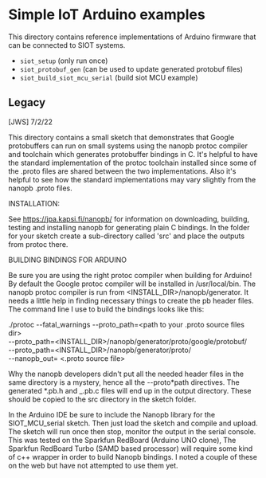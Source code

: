 # Simple IoT Arduino examples

This directory contains reference implementations of Arduino firmware
that can be connected to SIOT systems.

- `siot_setup` (only run once)
- `siot_protobuf_gen` (can be used to update generated protobuf files)
- `siot_build_siot_mcu_serial` (build siot MCU example)

## Legacy

[JWS] 7/2/22

This directory contains a small sketch that demonstrates that Google
protobuffers can run on small systems using the nanopb protoc compiler and
toolchain which generates protobuffer bindings in C. It's helpful to have the
standard implementation of the protoc toolchain installed since some of the
.proto files are shared between the two implementations. Also it's helpful to
see how the standard implementations may vary slightly from the nanopb .proto
files.

INSTALLATION:

See https://jpa.kapsi.fi/nanopb/ for information on downloading, building,
testing and installing nanopb for generating plain C bindings.
In the folder for your sketch create a sub-directory called 'src' and place
the outputs from protoc there.

BUILDING BINDINGS FOR ARDUINO

Be sure you are using the right protoc compiler when building for Arduino! By
default the Google protoc compiler will be installed in /usr/local/bin. The
nanopb protoc compiler is run from <INSTALL_DIR>/nanopb/generator. It needs a
little help in finding necessary things to create the pb header files. The
command line I use to build the bindings looks like this:

./protoc --fatal_warnings --proto_path=<path to your .proto source files dir> \
 --proto_path=<INSTALL_DIR>/nanopb/generator/proto/google/protobuf/ \
 --proto_path=<INSTALL_DIR>/nanopb/generator/proto/ \
 --nanopb_out=<path to OUTPUT_DIR> <.proto source file>

Why the nanopb developers didn't put all the needed header files in the same
directory is a mystery, hence all the --proto*path directives. The generated
*.pb.h and \_.pb.c files will end up in the output directory. These should be
copied to the src directory in the sketch folder.

In the Arduino IDE be sure to include the Nanopb library for the
SIOT_MCU_serial sketch. Then just load the sketch and compile and upload.
The sketch will run once then stop, monitor the output in the serial console.
This was tested on the Sparkfun RedBoard (Arduino UNO clone),
The Sparkfun RedBoard Turbo (SAMD based processor) will require some kind of
c++ wrapper in order to build Nanopb bindings. I noted a couple of these
on the web but have not attempted to use them yet.
